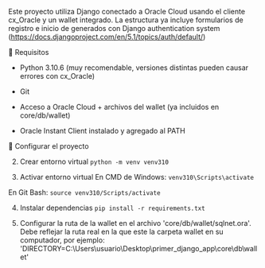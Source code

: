 Este proyecto utiliza Django conectado a Oracle Cloud usando el cliente cx_Oracle y un wallet integrado. La estructura ya incluye formularios de registro e inicio de generados con Django authentication system (https://docs.djangoproject.com/en/5.1/topics/auth/default/)

🚧 Requisitos
- Python 3.10.6 (muy recomendable, versiones distintas pueden causar errores con cx_Oracle)

- Git

- Acceso a Oracle Cloud + archivos del wallet (ya incluidos en core/db/wallet)

- Oracle Instant Client instalado y agregado al PATH

🚀 Configurar el proyecto

2. Crear entorno virtual
 ```python -m venv venv310```
 
3. Activar entorno virtual
En CMD de Windows:
```venv310\Scripts\activate```

En Git Bash:
```source venv310/Scripts/activate```

4. Instalar dependencias
```pip install -r requirements.txt```

4. Configurar la ruta de la wallet en el archivo 'core/db/wallet/sqlnet.ora'. Debe reflejar la ruta real en la que este la carpeta wallet en su computador, por ejemplo: 'DIRECTORY=C:\Users\usuario\Desktop\primer_django_app\core\db\wallet'